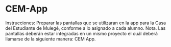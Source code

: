 # CEM-App

Instrucciones: Preparar las pantallas que se utilizaran en la app para la Casa del Estudiante de 
Mulegé, conforme a lo asignado a cada alumno. 
Nota. Las pantallas deberán estar integradas en un mismo proyecto el cuál deberá llamarse de 
la siguiente manera: CEM App.

